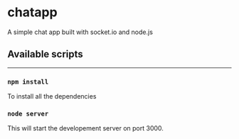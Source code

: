 # chatapp
A simple chat app built with socket.io and node.js
## Available scripts
----------------------

### `npm install`
 To install all the dependencies
 
 ### `node server`
 This will start the developement server on port 3000.
